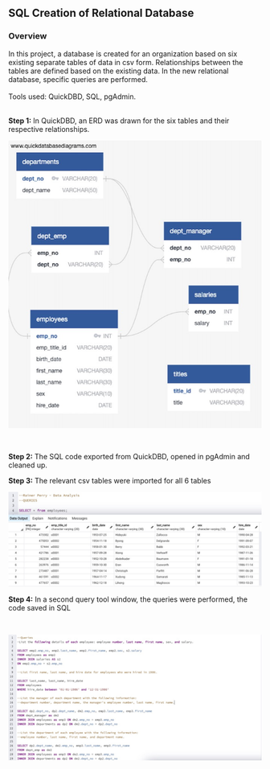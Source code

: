 ## SQL Creation of Relational Database

### Overview

In this project, a database is created for an organization based on six existing separate tables of data in csv form. Relationships between the tables are defined based on the existing data. In the new relational database, specific queries are performed.<br/>
<br/>
Tools used: QuickDBD, SQL, pgAdmin.
<br/>
<br/>

**Step 1:**
In QuickDBD, an ERD was drawn for the six tables and their respective relationships. 

![Main Menu](./images/diagram.jpg?raw=true "Diagram")

<br/>


**Step 2:**
The SQL code exported from QuickDBD, opened in pgAdmin and cleaned up.

**Step 3:**
The relevant csv tables were imported for all 6 tables

![Main Menu](./images/employees-table.jpg?raw=true "Table Employees")
<br/>

**Step 4:**
In a second query tool window, the queries were performed, the code saved in SQL

<br/>

![Main Menu](./images/queries.jpg?raw=true "Queries")
<br/>


